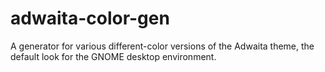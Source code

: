 # adwaita-color-gen
A generator for various different-color versions of the Adwaita theme, the default look for the GNOME desktop environment.
